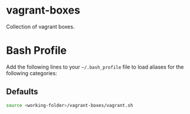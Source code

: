 # vagrant-boxes

Collection of vagrant boxes.

# Bash Profile

Add the following lines to your `~/.bash_profile` file to load aliases for the following categories:

## Defaults

```bash
source <working-folder>/vagrant-boxes/vagrant.sh
```
